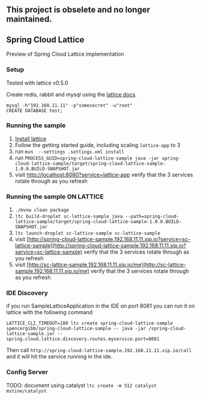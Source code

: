 ## This project is obselete and no longer maintained.

## Spring Cloud Lattice

Preview of Spring Cloud Lattice implementation

### Setup

Tested with lattice v0.5.0

Create redis, rabbit and mysql using the [lattice docs](http://lattice.cf/docs/docker-image-examples/). 

```
mysql -h"192.168.11.11" -p"somesecret" -u"root"
CREATE DATABASE test;
```

### Running the sample

1. [Install lattice](http://lattice.cf/docs/getting-started.html)
2. Follow the getting started guide, including scaling `lattice-app` to 3
4. run `mvn  --settings .settings.xml install`
5. run `PROCESS_GUID=spring-cloud-lattice-sample java -jar spring-cloud-lattice-sample/target/spring-cloud-lattice-sample-1.0.0.BUILD-SNAPSHOT.jar`
6. visit [http://localhost:8080?service=lattice-app](http://localhost:8080?service=lattice-app) verify that the 3 services rotate through as you refresh

### Running the sample ON LATTICE

1. `./mvnw clean package`
1. `ltc build-droplet sc-lattice-sample java --path=spring-cloud-lattice-sample/target/spring-cloud-lattice-sample-1.0.0.BUILD-SNAPSHOT.jar`
1. `ltc launch-droplet sc-lattice-sample sc-lattice-sample`
1. visit [http://spring-cloud-lattice-sample.192.168.11.11.xip.io?service=sc-lattice-sample](http://spring-cloud-lattice-sample.192.168.11.11.xip.io?service=sc-lattice-sample) verify that the 3 services rotate through as you refresh
1. visit [http://sc-lattice-sample.192.168.11.11.xip.io/me](http://sc-lattice-sample.192.168.11.11.xip.io/me) verify that the 3 services rotate through as you refresh

### IDE Discovery

if you run SampleLatticeApplication in the IDE on port 8081 you can run it on lattice
with the following command

`LATTICE_CLI_TIMEOUT=180 ltc create spring-cloud-lattice-sample spencergibb/spring-cloud-lattice-sample -- java -jar /spring-cloud-lattice-sample.jar --spring.cloud.lattice.discovery.routes.myservice.port=8081`

Then call `http://spring-cloud-lattice-sample.192.168.11.11.xip.io/call` and it will hit
the service running in the ide.

### Config Server

TODO: document using catalyst `ltc create -m 512 catalyst mstine/catalyst`


